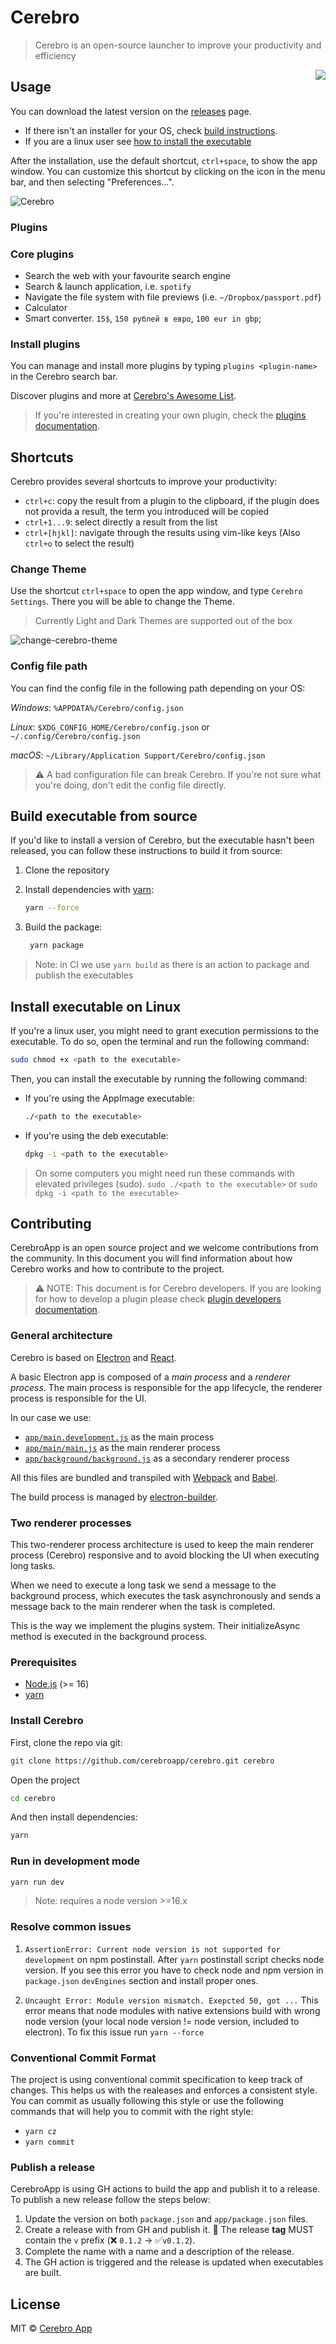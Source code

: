 # Cerebro

> Cerebro is an open-source launcher to improve your productivity and efficiency

<img src="./build/icons/128x128.png" align="right"/>

## Usage

You can download the latest version on the [releases](https://github.com/cerebroapp/cerebro/releases) page.

- If there isn't an installer for your OS, check [build instructions](#build-executable-from-source).
- If you are a linux user see [how to install the executable](#install-executable-on-linux)

After the installation, use the default shortcut, `ctrl+space`, to show the app window. You can customize this shortcut by clicking on the icon in the menu bar, and then selecting "Preferences...".

![Cerebro](https://cloud.githubusercontent.com/assets/594298/20180624/858a483a-a75b-11e6-94a1-ef1edc4d95c3.gif)

### Plugins

### Core plugins

- Search the web with your favourite search engine
- Search & launch application, i.e. `spotify`
- Navigate the file system with file previews (i.e. `~/Dropbox/passport.pdf`)
- Calculator
- Smart converter. `15$`, `150 рублей в евро`, `100 eur in gbp`;

### Install plugins

You can manage and install more plugins by typing `plugins <plugin-name>` in the Cerebro search bar.

Discover plugins and more at [Cerebro's Awesome List](https://github.com/lubien/awesome-cerebro).

> If you're interested in creating your own plugin, check the [plugins documentation](https://github.com/cerebroapp/create-cerebro-plugin).

## Shortcuts

Cerebro provides several shortcuts to improve your productivity:

- `ctrl+c`: copy the result from a plugin to the clipboard, if the plugin does not provida a result, the term you introduced will be copied
- `ctrl+1...9`: select directly a result from the list
- `ctrl+[hjkl]`: navigate through the results using vim-like keys (Also `ctrl+o` to select the result)

### Change Theme

Use the shortcut `ctrl+space` to open the app window, and type `Cerebro Settings`. There you will be able to change the Theme.

> Currently Light and Dark Themes are supported out of the box

![change-cerebro-theme](https://user-images.githubusercontent.com/24854406/56137765-5880ca00-5fb7-11e9-86d0-e740de1127c2.gif)

### Config file path

You can find the config file in the following path depending on your OS:

*Windows*: `%APPDATA%/Cerebro/config.json`

*Linux*: `$XDG_CONFIG_HOME/Cerebro/config.json`  or `~/.config/Cerebro/config.json`

*macOS*: `~/Library/Application Support/Cerebro/config.json`

> ⚠️ A bad configuration file can break Cerebro. If you're not sure what you're doing, don't edit the config file directly.

## Build executable from source

If you'd like to install a version of Cerebro, but the executable hasn't been released, you can follow these instructions to build it from source:

1. Clone the repository
2. Install dependencies with [yarn](https://yarnpkg.com/getting-started/install):

   ```bash
   yarn --force
   ```

3. Build the package:

   ```bash
    yarn package
   ```

> Note: in CI we use `yarn build` as there is an action to package and publish the executables

## Install executable on Linux

If you're a linux user, you might need to grant execution permissions to the executable. To do so, open the terminal and run the following command:

```bash
sudo chmod +x <path to the executable>
```

Then, you can install the executable by running the following command:

- If you're using the AppImage executable:

  ```bash
  ./<path to the executable>
  ```

- If you're using the deb executable:

  ```bash
  dpkg -i <path to the executable>
  ```

> On some computers you might need run these commands with elevated privileges (sudo). `sudo ./<path to the executable>` or `sudo dpkg -i <path to the executable>`

## Contributing


CerebroApp is an open source project and we welcome contributions from the community.
In this document you will find information about how Cerebro works and how to contribute to the project.

> ⚠️ NOTE: This document is for Cerebro developers. If you are looking for how to develop a plugin please check [plugin developers documentation](https://github.com/cerebroapp/create-cerebro-plugin).

### General architecture

Cerebro is based on [Electron](https://electronjs.org/) and [React](https://reactjs.org/).

A basic Electron app is composed of a *main process* and a *renderer process*. The main process is responsible for the app lifecycle, the renderer process is responsible for the UI.

In our case we use:

- [`app/main.development.js`](/app/main.development.js) as the main process
- [`app/main/main.js`](/app/main/main.js) as the main renderer process
- [`app/background/background.js`](/app/background/background.js) as a secondary renderer process

All this files are bundled and transpiled with [Webpack](https://webpack.js.org/) and [Babel](https://babeljs.io/).

The build process is managed by [electron-builder](https://www.electron.build/).

### Two renderer processes

This two-renderer process architecture is used to keep the main renderer process (Cerebro) responsive and to avoid blocking the UI when executing long tasks.

When we need to execute a long task we send a message to the background process, which executes the task asynchronously and sends a message back to the main renderer when the task is completed.

This is the way we implement the plugins system. Their initializeAsync method is executed in the background process.

### Prerequisites

- [Node.js](https://nodejs.org/en/) (>= 16)
- [yarn](https://classic.yarnpkg.com/en/)

### Install Cerebro

First, clone the repo via git:

```bash
git clone https://github.com/cerebroapp/cerebro.git cerebro
```

Open the project

```bash
cd cerebro
```

And then install dependencies:

```bash
yarn
```

### Run in development mode

```bash
yarn run dev
```

> Note: requires a node version >=16.x

### Resolve common issues

1. `AssertionError: Current node version is not supported for development` on npm postinstall.
After `yarn` postinstall script checks node version. If you see this error you have to check node and npm version in `package.json` `devEngines` section and install proper ones.

2. `Uncaught Error: Module version mismatch. Exepcted 50, got ...`
This error means that node modules with native extensions build with wrong node version (your local node version != node version, included to electron). To fix this issue run `yarn --force`

### Conventional Commit Format

The project is using conventional commit specification to keep track of changes. This helps us with the realeases and enforces a consistent style.
You can commit as usually following this style or use the following commands that will help you to commit with the right style:

- `yarn cz`
- `yarn commit`

### Publish a release

CerebroApp is using GH actions to build the app and publish it to a release. To publish a new release follow the steps below:

1. Update the version on both `package.json` and `app/package.json` files.
2. Create a release with from GH and publish it. 🚧 The release **tag** MUST contain the `v` prefix (❌ `0.1.2` → ✅`v0.1.2`).
3. Complete the name with a name and a description of the release.
4. The GH action is triggered and the release is updated when executables are built.
## License

MIT © [Cerebro App](https://github.com/cerebroapp/cerebro/blob/master/LICENSE)
